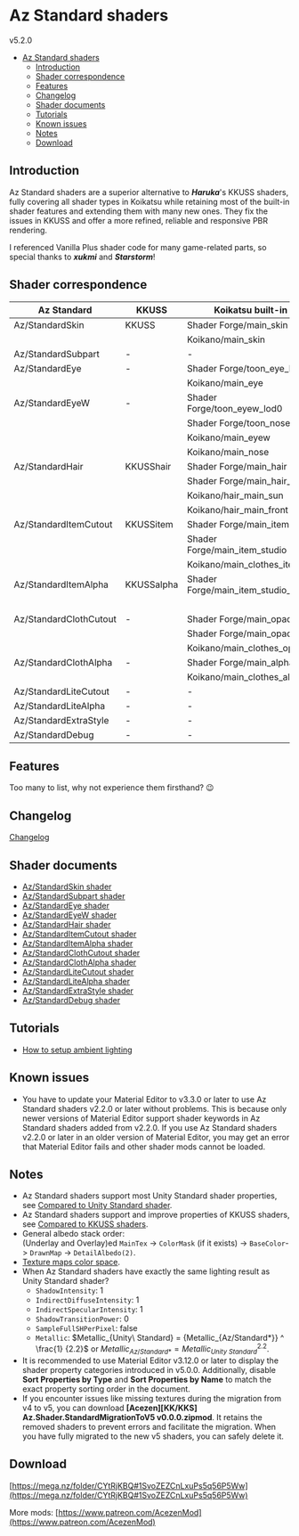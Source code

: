 # Az Standard shaders
v5.2.0

- [Az Standard shaders](#az-standard-shaders)
  - [Introduction](#introduction)
  - [Shader correspondence](#shader-correspondence)
  - [Features](#features)
  - [Changelog](#changelog)
  - [Shader documents](#shader-documents)
  - [Tutorials](#tutorials)
  - [Known issues](#known-issues)
  - [Notes](#notes)
  - [Download](#download)

## Introduction
Az Standard shaders are a superior alternative to ***Haruka***'s KKUSS shaders, fully covering all shader types in Koikatsu while retaining most of the built-in shader features and extending them with many new ones. They fix the issues in KKUSS and offer a more refined, reliable and responsive PBR rendering.

I referenced Vanilla Plus shader code for many game-related parts, so special thanks to ***xukmi*** and ***Starstorm***!

## Shader correspondence
| Az Standard            | KKUSS      | Koikatsu built-in                   | Vanilla Plus                                  |
| ---------------------- | ---------- | ----------------------------------- | --------------------------------------------- |
| Az/StandardSkin        | KKUSS      | Shader Forge/main_skin              | xukmi/SkinPlus(Tess/Reflect/TessReflect)      |
|                        |            | Koikano/main_skin                   |                                               |
| Az/StandardSubpart     | -          | -                                   | -                                             |
| Az/StandardEye         | -          | Shader Forge/toon_eye_lod0          | xukmi/EyePlus(Tess)                           |
|                        |            | Koikano/main_eye                    |                                               |
| Az/StandardEyeW        | -          | Shader Forge/toon_eyew_lod0         | xukmi/EyeWPlus(Tess)                          |
|                        |            | Shader Forge/toon_nose_lod0         |                                               |
|                        |            | Koikano/main_eyew                   |                                               |
|                        |            | Koikano/main_nose                   |                                               |
| Az/StandardHair        | KKUSShair  | Shader Forge/main_hair              | xukmi/HairPlus(Tess/Reflect/TessReflect)      |
|                        |            | Shader Forge/main_hair_front        | xukmi/HairFrontPlus(Tess/Reflect/TessReflect) |
|                        |            | Koikano/hair_main_sun               |                                               |
|                        |            | Koikano/hair_main_front             |                                               |
| Az/StandardItemCutout  | KKUSSitem  | Shader Forge/main_item              | xukmi/MainItemPlus(Tess)                      |
|                        |            | Shader Forge/main_item_studio       | xukmi/MainItemStudioPlus(Tess)                |
|                        |            | Koikano/main_clothes_item           |                                               |
| Az/StandardItemAlpha   | KKUSSalpha | Shader Forge/main_item_studio_alpha | xukmi/MainItemAlphaPlus(Tess)                 |
|                        |            |                                     | xukmi/MainItemStudioAlphaPlus(Tess)           |
| Az/StandardClothCutout | -          | Shader Forge/main_opaque            | xukmi/MainOpaquePlus(Tess)                    |
|                        |            | Shader Forge/main_opaque2           |                                               |
|                        |            | Koikano/main_clothes_opaque         |                                               |
| Az/StandardClothAlpha  | -          | Shader Forge/main_alpha             | xukmi/MainAlphaPlus(Tess)                     |
|                        |            | Koikano/main_clothes_alpha          |                                               |
| Az/StandardLiteCutout  | -          | -                                   | -                                             |
| Az/StandardLiteAlpha   | -          | -                                   | -                                             |
| Az/StandardExtraStyle  | -          | -                                   | -                                             |
| Az/StandardDebug       | -          | -                                   | xukmi/Debug/WireframeTess                     |

## Features
Too many to list, why not experience them firsthand? 😉

## Changelog
[Changelog](CHANGELOG.md)

## Shader documents
- [Az/StandardSkin shader](az_standard_skin_shader.md)
- [Az/StandardSubpart shader](az_standard_subpart_shader.md)
- [Az/StandardEye shader](az_standard_eye_shader.md)
- [Az/StandardEyeW shader](az_standard_eye_w_shader.md)
- [Az/StandardHair shader](az_standard_hair_shader.md)
- [Az/StandardItemCutout shader](az_standard_item_cutout_shader.md)
- [Az/StandardItemAlpha shader](az_standard_item_alpha_shader.md)
- [Az/StandardClothCutout shader](az_standard_cloth_cutout_shader.md)
- [Az/StandardClothAlpha shader](az_standard_cloth_alpha_shader.md)
- [Az/StandardLiteCutout shader](az_standard_lite_cutout_shader.md)
- [Az/StandardLiteAlpha shader](az_standard_lite_alpha_shader.md)
- [Az/StandardExtraStyle shader](az_standard_extra_style_shader.md)
- [Az/StandardDebug shader](az_standard_debug_shader.md)

## Tutorials
- [How to setup ambient lighting](tutorial/how_to_setup_ambient_lighting.md)

## Known issues
- You have to update your Material Editor to v3.3.0 or later to use Az Standard shaders v2.2.0 or later without problems. This is because only newer versions of Material Editor support shader keywords in Az Standard shaders added from v2.2.0. If you use Az Standard shaders v2.2.0 or later in an older version of Material Editor, you may get an error that Material Editor fails and other shader mods cannot be loaded.

## Notes
- Az Standard shaders support most Unity Standard shader properties, see [Compared to Unity Standard shader](compared_to_unity_standard_shader.md).
- Az Standard shaders support and improve properties of KKUSS shaders, see [Compared to KKUSS shaders](compared_to_kkuss_shaders.md).
- General albedo stack order:  
  (Underlay and Overlay)ed `MainTex` -> `ColorMask` (if it exists) -> `BaseColor`-> `DrawnMap` -> `DetailAlbedo(2)`. 
- [Texture maps color space](texture_maps_color_space.md).
- When Az Standard shaders have exactly the same lighting result as Unity Standard shader?
  - `ShadowIntensity`: 1
  - `IndirectDiffuseIntensity`: 1
  - `IndirectSpecularIntensity`: 1
  - `ShadowTransitionPower`: 0
  - `SampleFullSHPerPixel`: false
  - `Metallic`: $Metallic_{Unity\ Standard} = {Metallic_{Az/Standard*}} ^ \frac{1} {2.2}$ or $Metallic_{Az/Standard*} = {Metallic_{Unity\ Standard}} ^ {2.2}$.
- It is recommended to use Material Editor v3.12.0 or later to display the shader property categories introduced in v5.0.0. Additionally, disable **Sort Properties by Type** and **Sort Properties by Name** to match the exact property sorting order in the document.
- If you encounter issues like missing textures during the migration from v4 to v5, you can download **[Acezen][KK/KKS] Az.Shader.StandardMigrationToV5 v0.0.0.zipmod**. It retains the removed shaders to prevent errors and facilitate the migration. When you have fully migrated to the new v5 shaders, you can safely delete it.

## Download
[https://mega.nz/folder/CYtRjKBQ#1SvoZEZCnLxuPs5q56P5Ww](https://mega.nz/folder/CYtRjKBQ#1SvoZEZCnLxuPs5q56P5Ww)

More mods: [https://www.patreon.com/AcezenMod](https://www.patreon.com/AcezenMod)